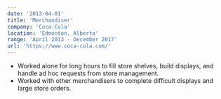 ```yaml
---
date: '2013-04-01'
title: 'Merchandiser'
company: 'Coca-Cola'
location: 'Edmonton, Alberta'
range: 'April 2013 - December 2017'
url: 'https://www.coca-cola.com/'
---
```


- Worked alone for long hours to fill store shelves, build displays, and handle ad hoc requests from store management.
- Worked with other merchandisers to complete difficult displays and large store orders.
